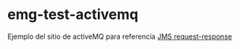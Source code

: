 # emg-test-activemq

Ejemplo del sitio de activeMQ para referencia [JMS request-response](http://activemq.apache.org/how-should-i-implement-request-response-with-jms.html)
